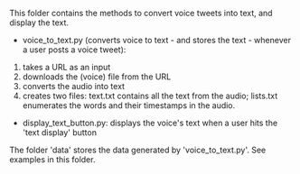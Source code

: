 This folder contains the methods to convert voice tweets into text, and display the text.

- voice_to_text.py (converts voice to text - and stores the text - whenever a user posts a voice tweet):
1) takes a URL as an input
2) downloads the (voice) file from the URL
3) converts the audio into text
4) creates two files: text.txt contains all the text from the audio; lists.txt enumerates the words and their timestamps in the audio.

- display_text_button.py: displays the voice's text when a user hits the 'text display' button

The folder 'data' stores the data generated by 'voice_to_text.py'. See examples in this folder.
